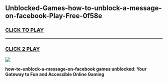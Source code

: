 
## Unblocked-Games-how-to-unblock-a-message-on-facebook-Play-Free-0f58e
<h3>
<a href="https://premium76.site?title=how-to-unblock-a-message-on-facebook&ref=20M">CLICK TO PLAY</a></h3>
<hr>

<h3>
<a href="https://premium76.site?title=how-to-unblock-a-message-on-facebook&ref=20M">CLICK 2 PLAY</a>
  
</h3>

<a href="https://premium76.site?title=how-to-unblock-a-message-on-facebook&ref=19M"><img src="https://clearcache.store/games.png"></a>


**how-to-unblock-a-message-on-facebook games unblocked: Your Gateway to Fun and Accessible Online Gaming**
